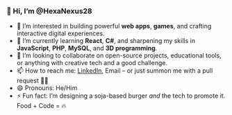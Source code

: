 ### 👋 Hi, I’m @HexaNexus28

- 👀 I’m interested in building powerful **web apps**, **games**, and crafting interactive digital experiences.  
- 🌱 I’m currently learning **React**, **C#**, and sharpening my skills in **JavaScript**, **PHP**, **MySQL**, and **3D programming**.  
- 💞️ I’m looking to collaborate on open-source projects, educational tools, or anything with creative tech and a good challenge.  
- 📫 How to reach me: [LinkedIn](https://www.linkedin.com/in/yawo-zoglo-0a2977316), Email – or just summon me with a pull request 🧙‍♂️  
- 😄 Pronouns: He/Him  
- ⚡ Fun fact: I’m designing a soja-based burger *and* the tech to promote it. Food + Code = 🔥  
